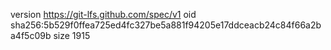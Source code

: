 version https://git-lfs.github.com/spec/v1
oid sha256:5b529f0ffea725ed4fc327be5a881f94205e17ddceacb24c84f66a2ba4f5c09b
size 1915

